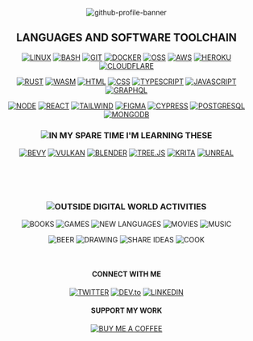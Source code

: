 <div align="center">

![github-profile-banner](https://user-images.githubusercontent.com/66398400/178087487-628293f8-e226-4b49-a188-ad100ae53204.svg)

</div>

<div align="center">

## LANGUAGES AND SOFTWARE TOOLCHAIN

</div>

<div align="center">
  
  [![LINUX](https://img.shields.io/badge/LINUX-black?style=for-the-badge&logo=LINUX&logoColor=%23FCC624)](https://www.linux.org/)
  [![BASH](https://img.shields.io/badge/BASH-black?style=for-the-badge&logo=GNU+BASH&logoColor=%234EAA25)](https://www.gnu.org/software/bash/)
  [![GIT](https://img.shields.io/badge/GIT-black?style=for-the-badge&logo=GIT&logoColor=%23F05032)](https://git-scm.com/)
  [![DOCKER](https://img.shields.io/badge/DOCKER-black?style=for-the-badge&logo=DOCKER&logoColor=%232496ED)](https://www.docker.com/)
  [![OSS](https://img.shields.io/badge/OSS-black?style=for-the-badge&logo=Open+Source+Initiative)](https://opensource.org/)
  [![AWS](https://img.shields.io/badge/AWS-black?style=for-the-badge&logo=AMAZON+AWS&logoColor=%23FF9900)](https://aws.amazon.com/)
  [![HEROKU](https://img.shields.io/badge/HEROKU-black?style=for-the-badge&logo=HEROKU&logoColor=%239933CC)](https://www.heroku.com/)
  [![CLOUDFLARE](https://img.shields.io/badge/CLOUDFLARE-black?style=for-the-badge&logo=CLOUDFLARE&logoColor=%23F38020)](https://www.cloudflare.com/)

  [![RUST](https://img.shields.io/badge/RUST-black?style=for-the-badge&logo=Rust&logoColor=orangered)](https://rustlang.org/)
  [![WASM](https://img.shields.io/badge/WASM-black?style=for-the-badge&logo=WEBASSEMBLY&logoColor=%23654FF0)](https://developer.mozilla.org/en-US/docs/WebAssembly)
  [![HTML](https://img.shields.io/badge/HTML-black?style=for-the-badge&logo=HTML5&logoColor=%23E34F26)](https://developer.mozilla.org/en-US/docs/Web/HTML)
  [![CSS](https://img.shields.io/badge/CSS-black?style=for-the-badge&logo=CSS3&logoColor=%231572B6)](https://developer.mozilla.org/en-US/docs/Web/CSS)
  [![TYPESCRIPT](https://img.shields.io/badge/TYPESCRIPT-black?style=for-the-badge&logo=TypeScript&logoColor=%233178C6)](https://www.typescriptlang.org/)
  [![JAVASCRIPT](https://img.shields.io/badge/JAVASCRIPT-black?style=for-the-badge&logo=JAVASCRIPT&logoColor=%23F7DF1E)](https://developer.mozilla.org/en-US/docs/Learn/JavaScript/)
  [![GRAPHQL](https://img.shields.io/badge/GRAPHQL-black?style=for-the-badge&logo=GRAPHQL&logoColor=%23E10098)](https://rustlang.org/)

  [![NODE](https://img.shields.io/badge/NODE-black?style=for-the-badge&logo=NODE.JS&logoColor=%23339933)](https://nodejs.org/en/)
  [![REACT](https://img.shields.io/badge/REACT-black?style=for-the-badge&logo=REACT&logoColor=%2361DAFB)](https://reactjs.org/)
  [![TAILWIND](https://img.shields.io/badge/TAILWIND-black?style=for-the-badge&logo=TAILWIND+CSS&logoColor=%2306B6D4)](https://tailwindcss.com/)
  [![FIGMA](https://img.shields.io/badge/FIGMA-black?style=for-the-badge&logo=FIGMA&logoColor=%23F24E1E)](https://www.figma.com/)
  [![CYPRESS](https://img.shields.io/badge/CYPRESS-black?style=for-the-badge&logo=CYPRESS&logoColor=WHITE)](https://www.cypress.io/)
  [![POSTGRESQL](https://img.shields.io/badge/POSTGRESQL-black?style=for-the-badge&logo=POSTGRESQL&logoColor=%234169E1)](https://www.postgresql.org/)
  [![MONGODB](https://img.shields.io/badge/MONGODB-black?style=for-the-badge&logo=MONGODB&logoColor=%2347A248)](https://cloud.mongodb.com/)

  ### ![IN MY SPARE TIME I'M LEARNING THESE](https://img.shields.io/badge/IN_MY_SPARE_TIME_I'M_LEARNING_THESE-gray?style=for-the-badge)
  
  
  [![BEVY](https://img.shields.io/badge/BEVY-black?style=for-the-badge&logo=FAMPAY&logoColor=gray)](https://bevyengine.org/)
  [![VULKAN](https://img.shields.io/badge/VULKAN-black?style=for-the-badge&logo=VULKAN&logoColor=%23AC162C)](https://www.vulkan.org/)
  [![BLENDER](https://img.shields.io/badge/BLENDER-black?style=for-the-badge&logo=BLENDER&logoColor=%23F5792A)](https://www.blender.org/)
  [![TREE.JS](https://img.shields.io/badge/TREE.JS-black?style=for-the-badge&logo=THREE.JS&logoColor=WHITE)](https://threejs.org/)
  [![KRITA](https://img.shields.io/badge/KRITA-black?style=for-the-badge&logo=KRITA&logoColor=%233BABFF)](https://krita.org/en/)
  [![UNREAL](https://img.shields.io/badge/UNREAL-black?style=for-the-badge&logo=UNREAL+ENGINE&logoColor=WHITE)](https://www.unrealengine.com/)
    
</div>

<br>
<br>
<br>

<div align="center">

  ### ![OUTSIDE DIGITAL WORLD ACTIVITIES](https://img.shields.io/badge/OUTSIDE_DIGITAL_WORLD_ACTIVITIES-forestgreen?style=for-the-badge)

  ![BOOKS](https://img.shields.io/badge/BOOKS-black?style=for-the-badge&logo=bookstack&logoColor=gray)
  ![GAMES](https://img.shields.io/badge/GAMES-black?style=for-the-badge&logo=Nintendo+Switch&logoColor=%23FF0000)
  ![NEW LANGUAGES](https://img.shields.io/badge/NEW_LANGUAGES-black?style=for-the-badge&logo=MICROSOFT+TRANSLATOR&logoColor=white)
  ![MOVIES](https://img.shields.io/badge/MOVIES-black?style=for-the-badge&logo=IMDB&logoColor=%23F5C518)
  ![MUSIC](https://img.shields.io/badge/MUSIC-black?style=for-the-badge&logo=SPOTIFY&logoColor=%231DB954)

  ![BEER](https://img.shields.io/badge/BEER-black?style=for-the-badge&logo=HOMEBREW&logoColor=YELLOW)
  ![DRAWING](https://img.shields.io/badge/DRAWING-black?style=for-the-badge&logo=LIVEJOURNAL&logoColor=%2300B0EA)
  ![SHARE IDEAS](https://img.shields.io/badge/SHARE_IDEAS-black?style=for-the-badge&logo=JABBER&logoColor=yellow)
  ![COOK](https://img.shields.io/badge/COOK-black?style=for-the-badge&logo=JUST+EAT&logoColor=green)

  <br>
  
  #### CONNECT WITH ME

  [![TWITTER](https://img.shields.io/badge/TWITTER-1DA1F2?style=for-the-badge&logo=twitter&logoColor=white)](https://twitter.com/amindWalker)
  [![DEV.to](https://img.shields.io/badge/DEV.to-black?style=for-the-badge&logo=dev.to)](https://dev.to/amindWalker)
  [![LINKEDIN](https://img.shields.io/badge/LINKEDIN-0A66C2?style=for-the-badge&logo=linkedin)](https://br.linkedin.com/in/breno-rocha-dev)

</div>

<div align="center">

  #### SUPPORT MY WORK
  [![BUY ME A COFFEE](https://img.shields.io/static/v1?label=&message=BUY+ME+A+COFFEE&color=%23FFDD00&style=for-the-badge&logo=buy+me+a+coffee&logoColor=%23000)](https://www.buymeacoffee.com/brenorochadev)

</div>
